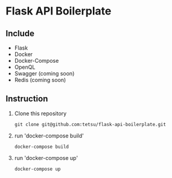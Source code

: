 # Flask API Boilerplate

## Include
- Flask
- Docker
- Docker-Compose
- OpenQL
- Swagger (coming soon)
- Redis (coming soon)

## Instruction
1. Clone this repository
    ```
    git clone git@github.com:tetsu/flask-api-boilerplate.git
    ```
1. run 'docker-compose build'
    ```
    docker-compose build
    ```
1. run 'docker-compose up'
    ```
    docker-compose up
    ```

